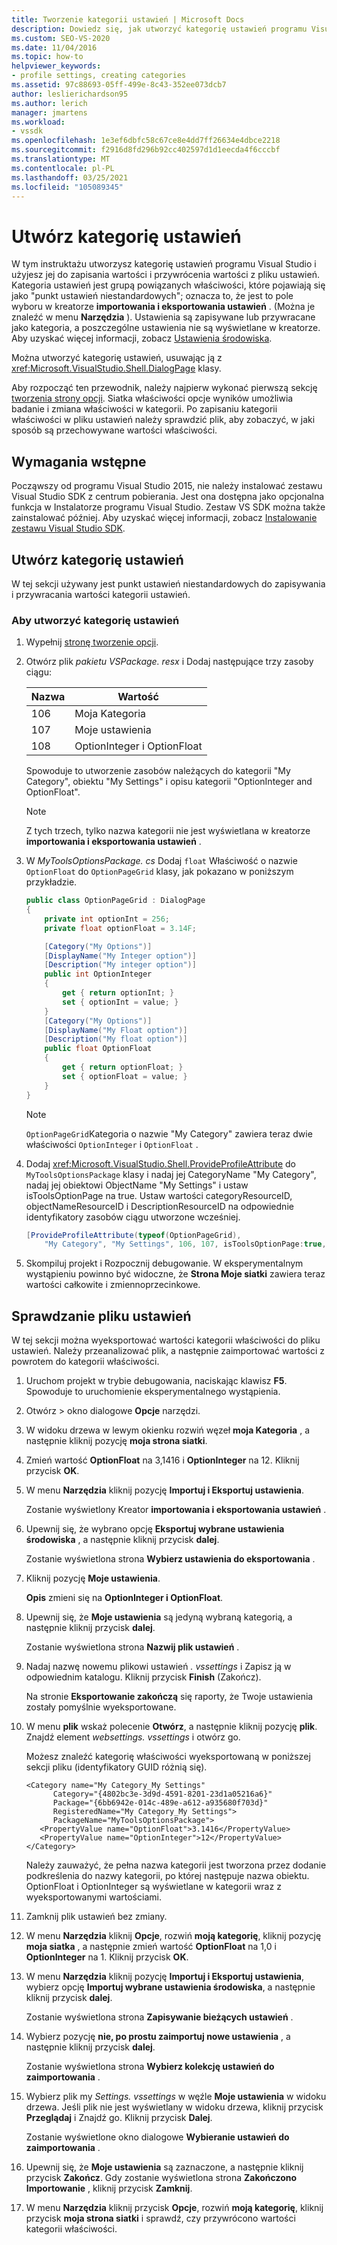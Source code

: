 ```yaml
---
title: Tworzenie kategorii ustawień | Microsoft Docs
description: Dowiedz się, jak utworzyć kategorię ustawień programu Visual Studio i użyć jej do zapisywania i przywracania wartości z pliku ustawień.
ms.custom: SEO-VS-2020
ms.date: 11/04/2016
ms.topic: how-to
helpviewer_keywords:
- profile settings, creating categories
ms.assetid: 97c88693-05ff-499e-8c43-352ee073dcb7
author: leslierichardson95
ms.author: lerich
manager: jmartens
ms.workload:
- vssdk
ms.openlocfilehash: 1e3ef6dbfc58c67ce8e4dd7ff26634e4dbce2218
ms.sourcegitcommit: f2916d8fd296b92cc402597d1d1eecda4f6cccbf
ms.translationtype: MT
ms.contentlocale: pl-PL
ms.lasthandoff: 03/25/2021
ms.locfileid: "105089345"
---
```

# <a name="create-a-settings-category"></a>Utwórz kategorię ustawień

W tym instruktażu utworzysz kategorię ustawień programu Visual Studio i użyjesz jej do zapisania wartości i przywrócenia wartości z pliku ustawień. Kategoria ustawień jest grupą powiązanych właściwości, które pojawiają się jako "punkt ustawień niestandardowych"; oznacza to, że jest to pole wyboru w kreatorze **importowania i eksportowania ustawień** . (Można je znaleźć w menu **Narzędzia** ). Ustawienia są zapisywane lub przywracane jako kategoria, a poszczególne ustawienia nie są wyświetlane w kreatorze. Aby uzyskać więcej informacji, zobacz [Ustawienia środowiska](../ide/environment-settings.md).

Można utworzyć kategorię ustawień, usuwając ją z <xref:Microsoft.VisualStudio.Shell.DialogPage> klasy.

Aby rozpocząć ten przewodnik, należy najpierw wykonać pierwszą sekcję [tworzenia strony opcji](../extensibility/creating-an-options-page.md). Siatka właściwości opcje wyników umożliwia badanie i zmiana właściwości w kategorii. Po zapisaniu kategorii właściwości w pliku ustawień należy sprawdzić plik, aby zobaczyć, w jaki sposób są przechowywane wartości właściwości.

## <a name="prerequisites"></a>Wymagania wstępne
 Począwszy od programu Visual Studio 2015, nie należy instalować zestawu Visual Studio SDK z centrum pobierania. Jest ona dostępna jako opcjonalna funkcja w Instalatorze programu Visual Studio. Zestaw VS SDK można także zainstalować później. Aby uzyskać więcej informacji, zobacz [Instalowanie zestawu Visual Studio SDK](../extensibility/installing-the-visual-studio-sdk.md).

## <a name="create-a-settings-category"></a>Utwórz kategorię ustawień
 W tej sekcji używany jest punkt ustawień niestandardowych do zapisywania i przywracania wartości kategorii ustawień.

### <a name="to-create-a-settings-category"></a>Aby utworzyć kategorię ustawień

1. Wypełnij [stronę tworzenie opcji](../extensibility/creating-an-options-page.md).

2. Otwórz plik *pakietu VSPackage. resx* i Dodaj następujące trzy zasoby ciągu:

    |Nazwa|Wartość|
    |----------|-----------|
    |106|Moja Kategoria|
    |107|Moje ustawienia|
    |108|OptionInteger i OptionFloat|

     Spowoduje to utworzenie zasobów należących do kategorii "My Category", obiektu "My Settings" i opisu kategorii "OptionInteger and OptionFloat".

    > [!NOTE]
    > Z tych trzech, tylko nazwa kategorii nie jest wyświetlana w kreatorze **importowania i eksportowania ustawień** .

3. W *MyToolsOptionsPackage. cs* Dodaj `float` Właściwość o nazwie `OptionFloat` do `OptionPageGrid` klasy, jak pokazano w poniższym przykładzie.

    ```csharp
    public class OptionPageGrid : DialogPage
    {
        private int optionInt = 256;
        private float optionFloat = 3.14F;

        [Category("My Options")]
        [DisplayName("My Integer option")]
        [Description("My integer option")]
        public int OptionInteger
        {
            get { return optionInt; }
            set { optionInt = value; }
        }
        [Category("My Options")]
        [DisplayName("My Float option")]
        [Description("My float option")]
        public float OptionFloat
        {
            get { return optionFloat; }
            set { optionFloat = value; }
        }
    }
    ```

    > [!NOTE]
    > `OptionPageGrid`Kategoria o nazwie "My Category" zawiera teraz dwie właściwości `OptionInteger` i `OptionFloat` .

4. Dodaj <xref:Microsoft.VisualStudio.Shell.ProvideProfileAttribute> do `MyToolsOptionsPackage` klasy i nadaj jej CategoryName "My Category", nadaj jej obiektowi ObjectName "My Settings" i ustaw isToolsOptionPage na true. Ustaw wartości categoryResourceID, objectNameResourceID i DescriptionResourceID na odpowiednie identyfikatory zasobów ciągu utworzone wcześniej.

    ```csharp
    [ProvideProfileAttribute(typeof(OptionPageGrid),
        "My Category", "My Settings", 106, 107, isToolsOptionPage:true, DescriptionResourceID = 108)]
    ```

5. Skompiluj projekt i Rozpocznij debugowanie. W eksperymentalnym wystąpieniu powinno być widoczne, że **Strona Moje siatki** zawiera teraz wartości całkowite i zmiennoprzecinkowe.

## <a name="examine-the-settings-file"></a>Sprawdzanie pliku ustawień
 W tej sekcji można wyeksportować wartości kategorii właściwości do pliku ustawień. Należy przeanalizować plik, a następnie zaimportować wartości z powrotem do kategorii właściwości.

1. Uruchom projekt w trybie debugowania, naciskając klawisz **F5**. Spowoduje to uruchomienie eksperymentalnego wystąpienia.

2. Otwórz   >  okno dialogowe **Opcje** narzędzi.

3. W widoku drzewa w lewym okienku rozwiń węzeł **moja Kategoria** , a następnie kliknij pozycję **moja strona siatki**.

4. Zmień wartość **OptionFloat** na 3,1416 i **OptionInteger** na 12. Kliknij przycisk **OK**.

5. W menu **Narzędzia** kliknij pozycję **Importuj i Eksportuj ustawienia**.

     Zostanie wyświetlony Kreator **importowania i eksportowania ustawień** .

6. Upewnij się, że wybrano opcję **Eksportuj wybrane ustawienia środowiska** , a następnie kliknij przycisk **dalej**.

     Zostanie wyświetlona strona **Wybierz ustawienia do eksportowania** .

7. Kliknij pozycję **Moje ustawienia**.

     **Opis** zmieni się na **OptionInteger i OptionFloat**.

8. Upewnij się, że **Moje ustawienia** są jedyną wybraną kategorią, a następnie kliknij przycisk **dalej**.

     Zostanie wyświetlona strona **Nazwij plik ustawień** .

9. Nadaj nazwę nowemu plikowi ustawień *. vssettings* i Zapisz ją w odpowiednim katalogu. Kliknij przycisk **Finish** (Zakończ).

     Na stronie **Eksportowanie zakończą** się raporty, że Twoje ustawienia zostały pomyślnie wyeksportowane.

10. W menu **plik** wskaż polecenie **Otwórz**, a następnie kliknij pozycję **plik**. Znajdź element *websettings. vssettings* i otwórz go.

     Możesz znaleźć kategorię właściwości wyeksportowaną w poniższej sekcji pliku (identyfikatory GUID różnią się).

    ```
    <Category name="My Category_My Settings"
          Category="{4802bc3e-3d9d-4591-8201-23d1a05216a6}"
          Package="{6bb6942e-014c-489e-a612-a935680f703d}"
          RegisteredName="My Category_My Settings">
          PackageName="MyToolsOptionsPackage">
       <PropertyValue name="OptionFloat">3.1416</PropertyValue>
       <PropertyValue name="OptionInteger">12</PropertyValue>
    </Category>
    ```

     Należy zauważyć, że pełna nazwa kategorii jest tworzona przez dodanie podkreślenia do nazwy kategorii, po której następuje nazwa obiektu. OptionFloat i OptionInteger są wyświetlane w kategorii wraz z wyeksportowanymi wartościami.

11. Zamknij plik ustawień bez zmiany.

12. W menu **Narzędzia** kliknij **Opcje**, rozwiń **moją kategorię**, kliknij pozycję **moja siatka** , a następnie zmień wartość **OptionFloat** na 1,0 i **OptionInteger** na 1. Kliknij przycisk **OK**.

13. W menu **Narzędzia** kliknij pozycję **Importuj i Eksportuj ustawienia**, wybierz opcję **Importuj wybrane ustawienia środowiska**, a następnie kliknij przycisk **dalej**.

     Zostanie wyświetlona strona **Zapisywanie bieżących ustawień** .

14. Wybierz pozycję **nie, po prostu zaimportuj nowe ustawienia** , a następnie kliknij przycisk **dalej**.

     Zostanie wyświetlona strona **Wybierz kolekcję ustawień do zaimportowania** .

15. Wybierz plik my *Settings. vssettings* w węźle **Moje ustawienia** w widoku drzewa. Jeśli plik nie jest wyświetlany w widoku drzewa, kliknij przycisk **Przeglądaj** i Znajdź go. Kliknij przycisk **Dalej**.

     Zostanie wyświetlone okno dialogowe **Wybieranie ustawień do zaimportowania** .

16. Upewnij się, że **Moje ustawienia** są zaznaczone, a następnie kliknij przycisk **Zakończ**. Gdy zostanie wyświetlona strona **Zakończono Importowanie** , kliknij przycisk **Zamknij**.

17. W menu **Narzędzia** kliknij przycisk **Opcje**, rozwiń **moją kategorię**, kliknij przycisk **moja strona siatki** i sprawdź, czy przywrócono wartości kategorii właściwości.
